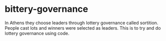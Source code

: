 # bittery-governance
In Athens they choose leaders through lottery governance called sortition. People cast lots and winners were selected as leaders. This is to try and do lottery governance using code. 

